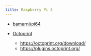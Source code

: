 ```yaml
---
title: Raspberry Pi 3
---
```


- [bamarni/pi64](https://github.com/bamarni/pi64)

- [Octoprint](https://octoprint.org)
  - https://octoprint.org/download/
  - https://plugins.octoprint.org/

